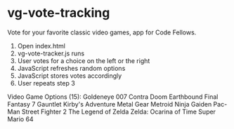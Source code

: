 # vg-vote-tracking
Vote for your favorite classic video games, app for Code Fellows.

1. Open index.html
2. vg-vote-tracker.js runs
3. User votes for a choice on the left or the right
4. JavaScript refreshes random options
5. JavaScript stores votes accordingly
6. User repeats step 3

Video Game Options (15):
Goldeneye 007
Contra
Doom
Earthbound
Final Fantasy 7
Gauntlet
Kirby's Adventure
Metal Gear
Metroid
Ninja Gaiden
Pac-Man
Street Fighter 2
The Legend of Zelda
Zelda: Ocarina of Time
Super Mario 64
